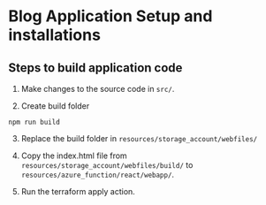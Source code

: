 # Blog Application Setup and installations

## Steps to build application code

1. Make changes to the source code in ``src/``.

2. Create build folder

```
npm run build
```

3. Replace the build folder in ``resources/storage_account/webfiles/``

4. Copy the index.html file from  ``resources/storage_account/webfiles/build/`` to ``resources/azure_function/react/webapp/``.

5. Run the terraform apply action.
